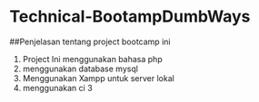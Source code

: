 # Technical-BootampDumbWays

##Penjelasan tentang project bootcamp ini

1. Project Ini menggunakan bahasa php
2. menggunakan database mysql
3. Menggunakan Xampp untuk server lokal
4. menggunakan ci 3
